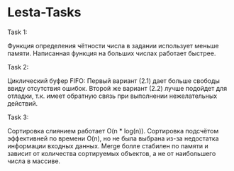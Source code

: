 # Lesta-Tasks

Task 1:

Функция определения чётности числа в задании использует меньше памяти.
Написанная функция на больших числах работает быстрее.

Task 2:

Циклический буфер FIFO:
Первый вариант (2.1) дает больше свободы ввиду отсутствия ошибок.
Второй же вариант (2.2) лучше подойдет для отладки, т.к. имеет обратную связь при выполнении нежелательных действий.

Task 3:

Сортировка слиянием работает O(n * log(n)).
Сортировка подсчётом эффективней по времени O(n), но не была выбрана из-за недостатка информации входных данных.
Merge болле стабилен по памяти и зависит от количества сортируемых объектов, а не от наибольшего числа в массиве.
